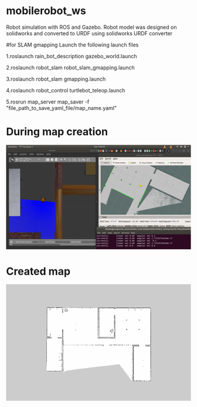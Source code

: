 # mobilerobot_ws
Robot simulation with ROS and Gazebo. Robot model was designed on solidworks and converted to URDF using solidworks URDF converter

#for SLAM gmapping Launch the following launch files

1.roslaunch rain_bot_description gazebo_world.launch

2.roslaunch robot_slam robot_slam_gmapping.launch

3.roslaunch robot_slam gmapping.launch

4.roslaunch robot_control turtlebot_teleop.launch

5.rosrun map_server map_saver -f "file_path_to_save_yaml_file/map_name.yaml"
 
 #  During map creation
 
![alt map creation](https://github.com/GeorgeBethel/mobilerobot_ws/blob/master/src/rain_ws/pictures/SLAM_gmapping.png)


# Created map

![alt map creation](https://github.com/GeorgeBethel/mobilerobot_ws/blob/master/src/rain_ws/pictures/map_generated.png)

